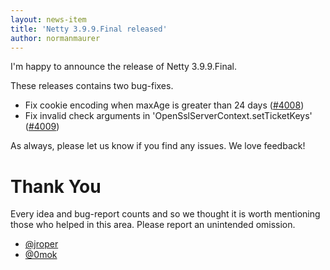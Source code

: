 ```yaml
---
layout: news-item
title: 'Netty 3.9.9.Final released'
author: normanmaurer
---
```


I'm happy to announce the release of Netty 3.9.9.Final.

These releases contains two bug-fixes.

* Fix cookie encoding when maxAge is greater than 24 days ([#4008](https://github.com/netty/netty/issues/4008))
* Fix invalid check arguments in 'OpenSslServerContext.setTicketKeys' ([#4009](https://github.com/netty/netty/issues/4009))

As always, please let us know if you find any issues. We love feedback!

# Thank You

Every idea and bug-report counts and so we thought it is worth mentioning those who helped in this area. Please report an unintended omission.


* [@jroper](https://github.com/jroper)
* [@0mok](https://github.com/0mok)
